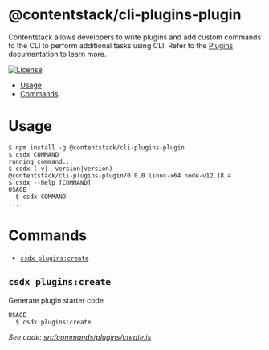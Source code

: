 @contentstack/cli-plugins-plugin
=======

Contentstack allows developers to write plugins and add custom commands to the CLI to perform additional tasks using CLI. Refer to the [Plugins](https://www.contentstack.com/docs/developers/cli/create-custom-plugins-using-cli/) documentation to learn more.

[![License](https://img.shields.io/npm/l/@contentstack/cli)](https://github.com/contentstack/cli/blob/main/LICENSE)

<!-- toc -->
* [Usage](#usage)
* [Commands](#commands)
<!-- tocstop -->
# Usage
<!-- usage -->
```sh-session
$ npm install -g @contentstack/cli-plugins-plugin
$ csdx COMMAND
running command...
$ csdx (-v|--version|version)
@contentstack/cli-plugins-plugin/0.0.0 linux-x64 node-v12.18.4
$ csdx --help [COMMAND]
USAGE
  $ csdx COMMAND
...
```
<!-- usagestop -->
# Commands
<!-- commands -->
* [`csdx plugins:create`](#csdx-pluginscreate)

## `csdx plugins:create`

Generate plugin starter code

```
USAGE
  $ csdx plugins:create
```

_See code: [src/commands/plugins/create.js](https://github.com/contentstack/cli/blob/v0.1.1-beta.1/packages/contentstack-plugins/src/commands/plugins/create.js)_
<!-- commandsstop -->
